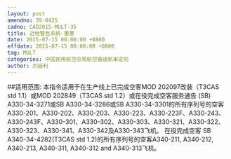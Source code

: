 ```yaml
---
layout: post
amendno: 39-8425
cadno: CAD2015-MULT-35
title: 近地警告系统-重置
date: 2015-07-15 00:00:00 +0800
effdate: 2015-07-15 00:00:00 +0800
tag: MULT
categories: 中国民用航空总局航空器适航审定司
author: 刘延利
---
```


##适用范围:
本指令适用于在生产线上已完成空客MOD 202097改装（T3CAS std 1.1）或MOD 202849（T3CAS std 1.2）或在役完成空客服务通告 (SB) A330-34-3271或SB A330-34-3286或SB A330-34-3301的所有序列号的空客A330-201、A330-202、A330-203、A330-223、A330-223F、A330-243、 A330-243F、A330-301、A330-302、A330-303、A330-321、A330-322、 A330-323、A330-341、A330-342及A330-343飞机。
在役完成空客 SB A340-34-4282(T3CAS std 1.2)的所有序列号的空客A340-211, A340-212, A340-213, A340-311, A340-312 and A340-313飞机。

